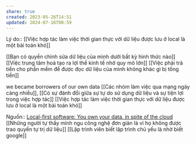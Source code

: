 ```yaml
---
share: true
created: 2023-05-26T14:51
updated: 2024-07-16T00:59
---
```

Lý do:: [[Việc hợp tác làm việc thời gian thực với dữ liệu được lưu ở local là một bài toán khó]]

[[Bạn có quyền chỉnh sửa dữ liệu của mình dưới bất kỳ hình thức nào]] 
[[Việc trung tâm hoá tạo ra lợi thế kinh tế nhờ quy mô lớn]] 
[[Việc phải trả tiền cho phần mềm để được đọc dữ liệu của mình không khác gì bị tống tiền]]

we became borrowers of our own data
[[Các nhóm làm việc qua mạng ngày càng nhiều]], [[Có sự đánh đổi giữa sự tự do sử dụng dữ liệu và sự tiện lợi trong việc hợp tác]] [[Việc hợp tác làm việc thời gian thực với dữ liệu được lưu ở local là một bài toán khó]]

Nguồn:: [Local-first software: You own your data, in spite of the cloud](https://www.inkandswitch.com/local-first/)
[[Những người tự thấy mình ngu công nghệ đơn giản là vì họ không được trao quyền tự trị dữ liệu]]
[[Lập trình viên biết lập trình chủ yếu là nhờ biết google]]